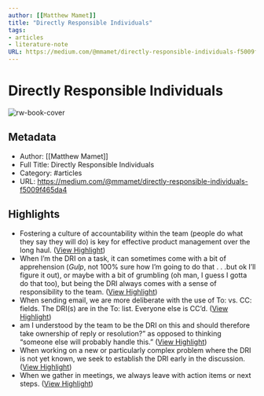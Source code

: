 ```yaml
---
author: [[Matthew Mamet]]
title: "Directly Responsible Individuals"
tags: 
- articles
- literature-note
URL: https://medium.com/@mmamet/directly-responsible-individuals-f5009f465da4
---
```

# Directly Responsible Individuals

![rw-book-cover](https://miro.medium.com/max/296/1*W2RuZK6h6qAkMyyXGc7J7g.png)

## Metadata
- Author: [[Matthew Mamet]]
- Full Title: Directly Responsible Individuals
- Category: #articles
- URL: https://medium.com/@mmamet/directly-responsible-individuals-f5009f465da4

## Highlights
- Fostering a culture of accountability within the team (people do what they say they will do) is key for effective product management over the long haul. ([View Highlight](https://read.readwise.io/read/01grw0zdg1wpq21jvkkmgbavcd))
- When I’m the DRI on a task, it can sometimes come with a bit of apprehension (*Gulp*, not 100% sure how I’m going to do that . . .but ok I’ll figure it out), or maybe with a bit of grumbling (oh man, I guess I gotta do that too), but being the DRI always comes with a sense of responsibility to the team. ([View Highlight](https://read.readwise.io/read/01grw1477t6qncxnrnzcwym8qn))
- When sending email, we are more deliberate with the use of To: vs. CC: fields. The DRI(s) are in the To: list. Everyone else is CC’d. ([View Highlight](https://read.readwise.io/read/01grw14m27rbbxsscnye1wj4gg))
- am I understood by the team to be the DRI on this and should therefore take ownership of reply or resolution?” as opposed to thinking “someone else will probably handle this.” ([View Highlight](https://read.readwise.io/read/01grw14yed0vgg1pgbhk385215))
- When working on a new or particularly complex problem where the DRI is not yet known, we seek to establish the DRI early in the discussion. ([View Highlight](https://read.readwise.io/read/01grw159yvytdzt4hm3pej9m5b))
- When we gather in meetings, we always leave with action items or next steps. ([View Highlight](https://read.readwise.io/read/01grw162fsm1q5x80a7mqe51j2))
